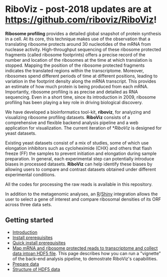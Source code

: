 # RiboViz - post-2018 updates are at https://github.com/riboviz/RiboViz!

**Ribosome profiling** provides a detailed global snapshot of protein synthesis in a cell.  At its core, this technique makes use of the observation that a translating ribosome protects around 30 nucleotides of the mRNA from nuclease activity.  High-throughput sequencing of these ribosome protected fragments (called ribosome footprints) offers a precise record of the number and location of the ribosomes at the time at which translation is stopped. Mapping the position of the ribosome protected fragments indicates the translated regions within the transcriptome.  Moreover, ribosomes spend different periods of time at different positions, leading to variation in the footprint density along the mRNA transcript. This provides an estimate of how much protein is being produced from each mRNA. Importantly, ribosome profiling is as precise and detailed as RNA sequencing. Even in a short time, since its introduction in 2009, ribosome profiling has been playing a key role in driving biological discovery.

We have developed a bioinformatics tool-kit, **riboviz**, for analyzing and visualizing ribosome profiling datasets. **RiboViz** consists of a comprehensive and flexible backend analysis pipeline and a web application for visualization. The current iteration of **RiboViz* is designed for yeast datasets.

Existing yeast datasets consist of a mix of studies, some of which use elongation inhibitors such as cycloheximide (CHX) and others that flash freeze (FF) the samples to prevent initiation and elongation during sample preparation. In general, each experimental step can potentially introduce biases in processed datasets. **RiboViz** can help identify these biases by allowing users to compare and contrast datasets obtained under different experimental conditions.

All the codes for processing the raw reads is available in this repository.

In addition to the metagenomic analyses, an [R](https://www.r-project.org/)\/[Shiny](https://shiny.rstudio.com/) integration allows the user to select a gene of interest and compare ribosomal densities of its ORF across three data sets.

## Getting started

* [Introduction](./docs/introduction.md)
* [Install prerequisites](./docs/install.md)
* [Quick install prerequisites](./docs/quick-install.md)
* [Map mRNA and ribosome protected reads to transcriptome and collect data intoan HDF5 file](./docs/run-vignette.md). This page describes how you can run a "vignette" of the back-end analysis pipeline, to demostrate RiboViz's capabilities.
* [Prepare data](./docs/prepare-data.md)
* [Structure of HDF5 data](./docs/hdf5-data.md)

